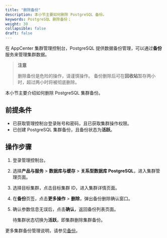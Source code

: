 ```yaml
---
title: "删除备份"
description: 本小节主要如何删除 PostgreSQL 备份。 
keywords: PostgreSQL 删除备份；
weight: 30
collapsible: false
draft: false
---
```




在 AppCenter 集群管理控制台，PostgreSQL 提供数据备份管理，可以通过**备份**服务来管理集群数据。

> **注意**
> 
> 删除备份是危险的操作，请谨慎操作。
> 备份删除后可在**回收站**暂存两小时，超过两小时将被彻底删除。

本小节主要介绍如何删除 PostgreSQL 集群备份。

## 前提条件

- 已获取管理控制台登录账号和密码，且已获取集群操作权限。
- 已创建 PostgreSQL 集群备份，且备份状态为**活跃**。

## 操作步骤

1. 登录管理控制台。
2. 选择**产品与服务** > **数据库与缓存** > **关系型数据库 PostgreSQL**，进入集群管理页面。
3. 选择目标集群，点击目标集群 ID，进入集群详情页面。
4. 在**备份**页签，点击**更多操作** > **删除**，弹出备份删除确认窗口。
5. 确认参数信息无误后，点击**确认**，返回备份列表页面。

   待集群状态切换为**活跃**，即集群删除集群备份。

更多集群备份管理说明，请参见[备份](../../../../../storage/backup/)。
